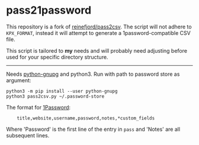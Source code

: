 # pass21password

This repository is a fork of [reinefjord/pass2csv](https://github.com/reinefjord/pass2csv).
The script will not adhere to `KPX_FORMAT`, instead it will attempt to generate a 1password-compatible CSV file.

This script is tailored to **my** needs and will probably need adjusting before used for your specific directory structure.

---

Needs [python-gnupg](https://pypi.python.org/pypi/python-gnupg) and python3.
Run with path to password store as argument:

```
python3 -m pip install --user python-gnupg
python3 pass2csv.py ~/.password-store
```

The format for [1Password](https://support.1password.com/create-csv-files/):

        title,website,username,password,notes,*custom_fields

Where 'Password' is the first line of the entry in `pass` and 'Notes' are all subsequent lines.
